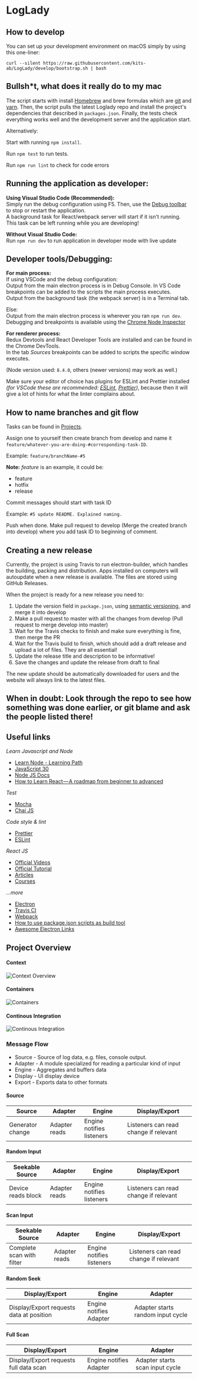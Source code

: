# LogLady

## How to develop

You can set up your development environment on macOS simply by using this one-liner:

`curl --silent https://raw.githubusercontent.com/kits-ab/LogLady/develop/bootstrap.sh | bash`

## Bullsh\*t, what does it really do to my mac

The script starts with install [Homebrew](https://brew.sh/) and brew formulas which are [git](https://git-scm.com/) and [yarn](https://yarnpkg.com/lang/en/). Then, the script pulls the latest Loglady repo and install the project's dependencies that described in `packages.json`. Finally, the tests check everything works well and the development server and the application start.

Alternatively:

Start with running `npm install`.

Run `npm test` to run tests.

Run `npm run lint` to check for code errors

## Running the application as developer:

**Using Visual Studio Code (Recommended):**<br/>
Simply run the debug configuration using F5. Then, use the [Debug toolbar](https://code.visualstudio.com/docs/editor/debugging#_debug-actions) to stop or restart the application.<br/>
A background task for React/webpack server will start if it isn't running. This task can be left running while you are developing!

**Without Visual Studio Code:**<br/>
Run `npm run dev` to run application in developer mode with live update

## Developer tools/Debugging:

**For main process:**<br/>
If using VSCode and the debug configuration:<br/>
Output from the main electron process is in Debug Console. In VS Code breakpoints can be added to the scripts the main process executes.<br/>
Output from the background task (the webpack server) is in a Terminal tab.

Else:<br/>
Output from the main electron process is wherever you ran `npm run dev`. Debugging and breakpoints is available using the [Chrome Node Inspector](https://nodejs.org/en/docs/guides/debugging-getting-started/#chrome-devtools-55-microsoft-edge)

**For renderer process:**<br/>
Redux Devtools and React Developer Tools are installed and can be found in the Chrome DevTools.<br/>
In the tab _Sources_ breakpoints can be added to scripts the specific window executes.

(Node version used: `8.4.0`, others (newer versions) may work as well.)

Make sure your editor of choice has plugins for ESLint and Prettier installed _(for VSCode these are recommended: [ESLint](https://marketplace.visualstudio.com/items?itemName=dbaeumer.vscode-eslint), [Prettier](https://marketplace.visualstudio.com/items?itemName=esbenp.prettier-vscode))_, because then it will give a lot of hints for what the linter complains about.

## How to name branches and git flow

Tasks can be found in [Projects](https://github.com/kits-ab/LogLady/projects/1).

Assign one to yourself then create branch from develop and name it `feature/whatever-you-are-doing-#corresponding-task-ID`.

Example: `feature/branchName-#5`

**Note:** _feature_ is an example, it could be:

- feature
- hotfix
- release

Commit messages should start with task ID

Example: `#5 update README. Explained naming.`

Push when done. Make pull request to develop (Merge the created branch into develop) where you add task ID to beginning of comment.

## Creating a new release

Currently, the project is using Travis to run electron-builder, which handles the building, packing and distribution. Apps installed on computers will autoupdate when a new release is available. The files are stored using GitHub Releases.

When the project is ready for a new release you need to:

1. Update the version field in `package.json`, using [semantic versioning](https://semver.org/), and merge it into develop
2. Make a pull request to master with all the changes from develop (Pull request to merge develop into master)
3. Wait for the Travis checks to finish and make sure everything is fine, then merge the PR
4. Wait for the Travis build to finish, which should add a draft release and upload a lot of files. They are all essential!
5. Update the release title and description to be informative!
6. Save the changes and update the release from draft to final

The new update should be automatically downloaded for users and the website will always link to the latest files.

## When in doubt: Look through the repo to see how something was done earlier, or git blame and ask the people listed there!

## Useful links

_Learn Javascript and Node_

- [Learn Node - Learning Path](https://developer.ibm.com/series/learn-node-learning-path)
- [JavaScript 30](https://javascript30.com)
- [Node JS Docs](https://nodejs.org/docs)
- [How to Learn React — A roadmap from beginner to advanced](https://medium.freecodecamp.org/learning-react-roadmap-from-scratch-to-advanced-bff7735531b6)

_Test_

- [Mocha](https://mochajs.org)
- [Chai JS](https://www.chaijs.com)

_Code style & lint_

- [Prettier](https://prettier.io)
- [ESLint](https://eslint.org)

_React JS_

- [Official Videos](https://reactjs.org/community/videos.html)
- [Official Tutorial](https://reactjs.org/tutorial/tutorial.html)
- [Articles](https://reactjs.org/community/articles.html)
- [Courses](https://reactjs.org/community/courses.html)

_...more_

- [Electron](https://electronjs.org/)
- [Travis CI](https://docs.travis-ci.com)
- [Webpack](https://webpack.js.org/)
- [How to use package.json scripts as build tool](https://scotch.io/tutorials/using-npm-as-a-build-tool)
- [Awesome Electron Links](https://github.com/sindresorhus/awesome-electron)

## Project Overview

#### Context

![Context Overview](docs/Context.png 'Context')

#### Containers

![Containers](docs/Containers.png 'Containers')

#### Continous Integration

![Continous Integration](docs/CI.png 'Continous Integration')

### Message Flow

- Source - Source of log data, e.g. files, console output.
- Adapter - A module specialized for reading a particular kind of input
- Engine - Aggregates and buffers data
- Display - UI display device
- Export - Exports data to other formats

#### Source

| Source           | Adapter       | Engine                    | Display/Export                        |
| ---------------- | ------------- | ------------------------- | ------------------------------------- |
| Generator change | Adapter reads | Engine notifies listeners | Listeners can read change if relevant |

#### Random Input

| Seekable Source    | Adapter       | Engine                    | Display/Export                        |
| ------------------ | ------------- | ------------------------- | ------------------------------------- |
| Device reads block | Adapter reads | Engine notifies listeners | Listeners can read change if relevant |

#### Scan Input

| Seekable Source           | Adapter       | Engine                    | Display/Export                        |
| ------------------------- | ------------- | ------------------------- | ------------------------------------- |
| Complete scan with filter | Adapter reads | Engine notifies listeners | Listeners can read change if relevant |

#### Random Seek

| Display/Export                           | Engine                  | Adapter                           |
| ---------------------------------------- | ----------------------- | --------------------------------- |
| Display/Export requests data at position | Engine notifies Adapter | Adapter starts random input cycle |

#### Full Scan

| Display/Export                         | Engine                  | Adapter                         |
| -------------------------------------- | ----------------------- | ------------------------------- |
| Display/Export requests full data scan | Engine notifies Adapter | Adapter starts scan input cycle |
